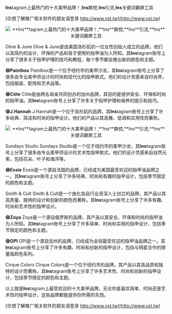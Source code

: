 **Ins**tagram上最热门的十大美甲品牌！,**Ins**群控,**Ins**引流,**Ins**关键词霸屏工具

[😍想了解推广相关软件的朋友请登录 http://www.vst.tw](http://www.vst.tw)

 <center><img src="https://vst.tw/MP4/tuiguang/png/7.png" alt="**Ins**tagram上最热门的十大美甲品牌！,**Ins**群控,**Ins**引流,**Ins**关键词霸屏工具"></center>

Olive & June
Olive & June是由美国洛杉矶的一位女性创始人成立的品牌。他们以其简约的设计、环保的产品和易于使用的指甲油为人所知。其**Ins**tagram账号上分享了很多关于指甲护理的技巧和教程，每个季节都会推出新的颜色和主题。

**😄Paintbox**
Paintbox是一个位于纽约市的美甲沙龙，其**Ins**tagram账号上分享了很多由专业美甲师设计的时尚和现代化的指甲款式。他们的设计灵感来自时尚界，包括服装、配饰和艺术品等。

**😄Côte**
Côte是由两名母亲共同创办的加州品牌，其目的是提供安全、环保和时尚的指甲油。其**Ins**tagram账号上分享了许多关于指甲护理和保养的提示和技巧。

**😄J.Hannah**
J.Hannah是一个位于洛杉矶的品牌，其**Ins**tagram账号上分享了许多经典、简洁和时尚的指甲设计。他们的产品以其高雅、低调和实用性而著称。

 <center><img src="https://vst.tw/MP4/tuiguang/png/4.png" alt="**Ins**tagram上最热门的十大美甲品牌！,**Ins**群控,**Ins**引流,**Ins**关键词霸屏工具"></center>

Sundays Studio
Sundays Studio是一个位于纽约市的美甲沙龙，其**Ins**tagram账号上分享了很多由专业美甲师设计的艺术性指甲款式。他们的设计灵感来自自然元素，包括花朵、叶子和海洋等。

**😄Essie**
Essie是一个源自法国的品牌，已经成为美国最受欢迎的指甲油品牌之一。其**Ins**tagram账号上分享了许多经典、时尚和有趣的指甲设计，包括季节限定的颜色和主题。

Smith & Cult
Smith & Cult是一个由化妆品行业资深人士创立的品牌，其产品以其高质量、独特的设计和创新的颜色而著称。其**Ins**tagram账号上分享了许多有趣、时尚和艺术性的指甲设计。

**😄Zoya**
Zoya是一个源自俄罗斯的品牌，其产品以其安全、环保和时尚的指甲油为人所知。其**Ins**tagram账号上分享了许多简单、时尚和实用的指甲设计，包括季节限定的颜色和主题。

**😄OPI**
OPI是一个源自加州的品牌，已经成为全球最受欢迎的指甲油品牌之一。其**Ins**tagram账号上分享了许多有趣、时尚和创新的指甲设计，包括与明星合作的限量版颜色系列。

Cirque Colors
Cirque Colors是一个位于纽约市的品牌，其产品以其高品质和独特的设计而著称。其**Ins**tagram账号上分享了许多艺术性、时尚和创新的指甲设计，包括季节限定的颜色和主题。

以上就是**Ins**tagram上最受欢迎的十大美甲品牌。无论你是喜欢简单、时尚还是艺术性的指甲设计，这些品牌都能提供你所需的东西。

[😍想了解推广相关软件的朋友请登录 http://www.vst.tw](http://www.vst.tw)



